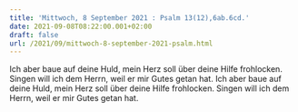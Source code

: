 ```yaml
---
title: 'Mittwoch, 8 September 2021 : Psalm 13(12),6ab.6cd.'
date: 2021-09-08T08:22:00.001+02:00
draft: false
url: /2021/09/mittwoch-8-september-2021-psalm.html
---
```


Ich aber baue auf deine Huld, mein Herz soll über deine Hilfe frohlocken. Singen will ich dem Herrn, weil er mir Gutes getan hat. Ich aber baue auf deine Huld, mein Herz soll über deine Hilfe frohlocken. Singen will ich dem Herrn, weil er mir Gutes getan hat.